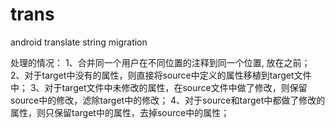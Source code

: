 # trans
android translate string migration

处理的情况：
1、合并同一个用户在不同位置的注释到同一个位置, 放在</resource>之前；
2、对于target中没有的属性，则直接将source中定义的属性移植到target文件中；
3、对于target文件中未修改的属性，在source文件中做了修改，则保留source中的修改，滤除target中的修改；
4、对于source和target中都做了修改的属性，则只保留target中的属性，去掉source中的属性；
